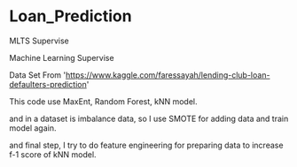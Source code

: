 # Loan_Prediction
 MLTS Supervise

 Machine Learning Supervise

 Data Set From 'https://www.kaggle.com/faressayah/lending-club-loan-defaulters-prediction'

 This code use MaxEnt, Random Forest, kNN model.

 and in a dataset is imbalance data, so I use SMOTE for adding data and train model again.

 and final step, I try to do feature engineering for preparing data to increase f-1 score of kNN model.
